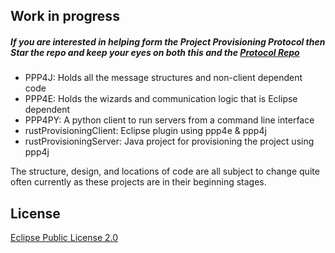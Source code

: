 ## Work in progress
##### If you are interested in helping form the Project Provisioning Protocol then Star the repo and keep your eyes on both this and the [Protocol Repo](https://github.com/LucasBullen/Project-Provisioning-Protocol)

 - PPP4J: Holds all the message structures and non-client dependent code
 - PPP4E: Holds the wizards and communication logic that is Eclipse dependent
 - PPP4PY: A python client to run servers from a command line interface
 - rustProvisioningClient: Eclipse plugin using ppp4e & ppp4j
 - rustProvisioningServer: Java project for provisioning the project using ppp4j

The structure, design, and locations of code are all subject to change quite often currently as these projects are in their beginning stages.

## <a name="license"></a>License
[Eclipse Public License 2.0](https://www.eclipse.org/org/documents/epl-2.0/EPL-2.0.html)
